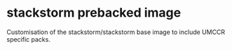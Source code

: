 # stackstorm prebacked image
Customisation of the stackstorm/stackstorm base image to include UMCCR specific
packs.
